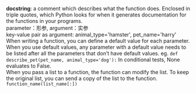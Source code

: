 **docstring**: a comment which describes what the function does. Enclosed in triple quotes, which Python looks for when it generates documentation for the functions in your programs.  
parameter：形参, argument：实参  
key-value pair as argument: animal_type='hamster', pet_name='harry'  
When writing a function, you can define a default value for each parameter. When you use default values, any parameter with a default value needs to be listed after all the parameters that don’t have default values. eg.
`def describe_pet(pet_name, animal_type='dog'):`
In conditional tests, None evaluates to False.  
When you pass a list to a function, the function can modify the list. To keep the original list, you can send a copy of the list to the function.
`function_name(list_name[:])`
 
